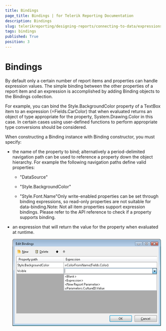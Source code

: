```yaml
---
title: Bindings
page_title: Bindings | for Telerik Reporting Documentation
description: Bindings
slug: telerikreporting/designing-reports/connecting-to-data/expressions/using-expressions/bindings
tags: bindings
published: True
position: 3
---
```


# Bindings



By default only a certain number of report items and properties can handle expression values. The simple binding between the other properties of a report item and an expression is accomplished by adding Binding objects to the Bindings collection.

For example, you can bind the Style.BackgroundColor property of a TextBox item to an expression (=Fields.CarColor) that when evaluated returns an object of type appropriate for the property, System.Drawing.Color in this case. In certain cases using user-defined functions to perform appropriate type conversions should be considered. 

When constructing a Binding instance with Binding constructor, you must specify:

* the name of the property to bind; alternatively a period-delimited 		  	navigation path can be used to reference a property down the object 		  	hierarchy. For example the following navigation paths define valid 		  	properties:

   + "DataSource"

   + "Style.BackgroundColor"

   + "Style.Font.Name"Only write-enabled properties can be set through binding 			expressions, so read-only properties are not suitable for 			data-binding.Note: Not all item properties support expression bindings. 			Please refer to the API reference to check if a property  			supports binding.

* an expression that will return the value for the property when evaluated at runtime.  

  ![](images/UI/Bindings.png)
